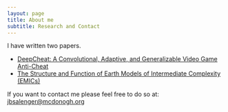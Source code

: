 ```yaml
---
layout: page
title: About me
subtitle: Research and Contact
---
```


I have written two papers.
- [DeepCheat: A Convolutional, Adaptive, and Generalizable Video Game Anti-Cheat](https://drive.google.com/file/d/1xqQNzJ_j8Mt4dGq5nITnkJjfM5JA73TK/view?usp=sharing)
- [The Structure and Function of Earth Models of Intermediate Complexity (EMICs)](https://drive.google.com/file/d/1dv0wG6LcJS4fz67RmggE3iOoO0hUf88E/view?usp=sharing)
  

If you want to contact me please feel free to do so at: jbsalenger@mcdonogh.org


